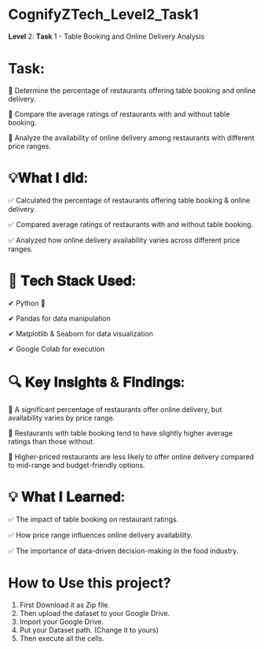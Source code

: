 # CognifyZTech_Level2_Task1
𝐋𝐞𝐯𝐞𝐥 2: 𝐓𝐚𝐬𝐤 1 - Table Booking and Online Delivery Analysis
 # Task: 
 
 📌 Determine the percentage of restaurants offering table booking and online delivery.
 
 📌 Compare the average ratings of restaurants with and without table booking.
 
 📌 Analyze the availability of online delivery among restaurants with different price ranges.

# 💡𝐖𝐡𝐚𝐭 𝐈 𝐝𝐢𝐝:

 ✅ Calculated the percentage of restaurants offering table booking & online delivery.
 
 ✅ Compared average ratings of restaurants with and without table booking.
 
 ✅ Analyzed how online delivery availability varies across different price ranges.

# 🔧 𝐓𝐞𝐜𝐡 𝐒𝐭𝐚𝐜𝐤 𝐔𝐬𝐞𝐝:

 ✔ Python 🐍
 
 ✔ Pandas for data manipulation
 
 ✔ Matplotlib & Seaborn for data visualization
 
 ✔ Google Colab for execution

# 🔍 𝐊𝐞𝐲 𝐈𝐧𝐬𝐢𝐠𝐡𝐭𝐬 & 𝐅𝐢𝐧𝐝𝐢𝐧𝐠𝐬:

 📌 A significant percentage of restaurants offer online delivery, but availability varies by price range.
 
 📌 Restaurants with table booking tend to have slightly higher average ratings than those without.
 
 📌 Higher-priced restaurants are less likely to offer online delivery compared to mid-range and budget-friendly options.

# 💡 𝐖𝐡𝐚𝐭 𝐈 𝐋𝐞𝐚𝐫𝐧𝐞𝐝:

 ✅ The impact of table booking on restaurant ratings.
 
 ✅ How price range influences online delivery availability.
 
 ✅ The importance of data-driven decision-making in the food industry.

# How to Use this project?
1) First Download it as Zip file.
2) Then upload the dataset to your Google Drive.
3) Import your Google Drive.
4) Put your Dataset path. (Change it to yours)
5) Then execute all the cells.
 
